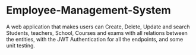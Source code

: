 # Employee-Management-System
A web application that makes users can Create, Delete, Update and search Students, teachers, School, Courses and exams with all relations between the entities, with the JWT Authentication for all the endpoints, and some unit testing.
